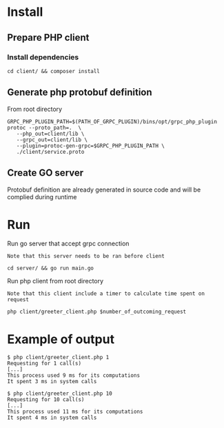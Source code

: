 
# Install 

## Prepare PHP client

### Install dependencies
```shell script
cd client/ && composer install
```

## Generate php protobuf definition

From root directory
```shell script
GRPC_PHP_PLUGIN_PATH=$(PATH_OF_GRPC_PLUGIN)/bins/opt/grpc_php_plugin
protoc --proto_path=.  \
   --php_out=client/lib \
   --grpc_out=client/lib \
   --plugin=protoc-gen-grpc=$GRPC_PHP_PLUGIN_PATH \
   ./client/service.proto
```
   
## Create GO server

Protobuf definition are already generated in source code and will be complied during runtime

# Run

Run go server that accept grpc connection

`Note that this server needs to be ran before client`

```shell script
cd server/ && go run main.go
```

Run php client from root directory

`Note that this client include a timer to calculate time spent on request`

```shell script
php client/greeter_client.php $number_of_outcoming_request
```

# Example of output

```shell script
$ php client/greeter_client.php 1
Requesting for 1 call(s)
[...]
This process used 9 ms for its computations
It spent 3 ms in system calls

$ php client/greeter_client.php 10
Requesting for 10 call(s)
[...]
This process used 11 ms for its computations
It spent 4 ms in system calls
```
